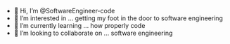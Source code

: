 - 👋 Hi, I’m @SoftwareEngineer-code
- 👀 I’m interested in ... getting my foot in the door to software engineering
- 🌱 I’m currently learning ... how properly code
- 💞️ I’m looking to collaborate on ... software engineering

<!---
SoftwareEngineer-code/SoftwareEngineer-code is a ✨ special ✨ repository because its `README.md` (this file) appears on your GitHub profile.
You can click the Preview link to take a look at your changes.
--->
